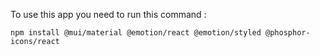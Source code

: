 To use this app you need to run this command :
```
npm install @mui/material @emotion/react @emotion/styled @phosphor-icons/react

```